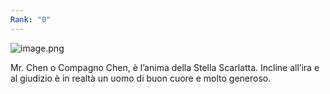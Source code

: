 ```yaml
---
Rank: "0"
---
```

![image.png](Image_Chen.png)

Mr. Chen o Compagno Chen, è l’anima della Stella Scarlatta. Incline all’ira e al giudizio è in realtà un uomo di buon cuore e molto generoso.